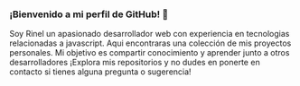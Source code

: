 ### ¡Bienvenido a mi perfil de GitHub! 👋

Soy Rinel un apasionado desarrollador web con experiencia en tecnologias relacionadas a javascript. Aqui encontraras una colección de mis proyectos personales. Mi objetivo es compartir conocimiento y aprender junto a otros desarrolladores ¡Explora mis repositorios y no dudes en ponerte en contacto si tienes alguna pregunta o sugerencia!
<!--
**rineliniguezsosa/rineliniguezsosa** is a ✨ _special_ ✨ repository because its `README.md` (this file) appears on your GitHub profile.

Here are some ideas to get you started:

- 🔭 I’m currently working on ...
- 🌱 I’m currently learning ...
- 👯 I’m looking to collaborate on ...
- 🤔 I’m looking for help with ...
- 💬 Ask me about ...
- 📫 How to reach me: ...
- 😄 Pronouns: ...
- ⚡ Fun fact: ...
-->
